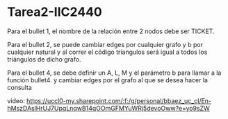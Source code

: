 # Tarea2-IIC2440

Para el bullet 1, el nombre de la relación entre 2 nodos debe ser TICKET.

Para el bullet 2, se puede cambiar edges por cualquier grafo y b por cualquier natural y al correr el código triangulos será igual a todos los triángulos de dicho grafo.

Para el bullet 4, se debe definir un A, L, M y el parámetro b para llamar a la función bullet4. y cambiar edges por el grafo al que se desea hacer la consulta

video: https://uccl0-my.sharepoint.com/:f:/g/personal/bbaez_uc_cl/En-hMszDAslHrUJ7UpqLnqwB14qOOmGFMYuWRj5devoOww?e=yo9sZW
